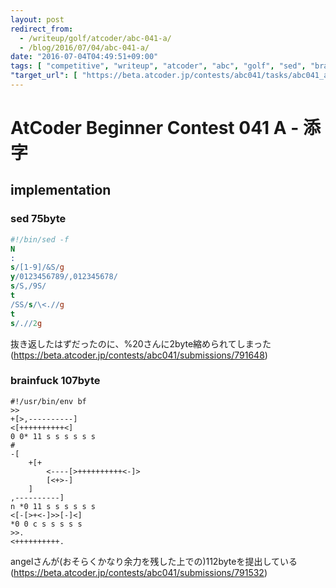 ```yaml
---
layout: post
redirect_from:
  - /writeup/golf/atcoder/abc-041-a/
  - /blog/2016/07/04/abc-041-a/
date: "2016-07-04T04:49:51+09:00"
tags: [ "competitive", "writeup", "atcoder", "abc", "golf", "sed", "brainfuck" ]
"target_url": [ "https://beta.atcoder.jp/contests/abc041/tasks/abc041_a" ]
---
```


# AtCoder Beginner Contest 041 A - 添字

## implementation

### sed 75byte

``` sed
#!/bin/sed -f
N
:
s/[1-9]/&S/g
y/0123456789/,012345678/
s/S,/9S/
t
/SS/s/\<.//g
t
s/.//2g
```

抜き返したはずだったのに、%20さんに$2$byte縮められてしまった(<https://beta.atcoder.jp/contests/abc041/submissions/791648>)

### brainfuck 107byte

``` brainfuck
#!/usr/bin/env bf
>>
+[>,----------]
<[++++++++++<]
0 0* 11 s s s s s s
#
-[
    +[+
        <----[>++++++++++<-]>
        [<+>-]
    ]
,----------]
n *0 11 s s s s s s
<[-[>+<-]>>[-]<]
*0 0 c s s s s s
>>.
<++++++++++.
```

angelさんが(おそらくかなり余力を残した上での)$112$byteを提出している(<https://beta.atcoder.jp/contests/abc041/submissions/791532>)
